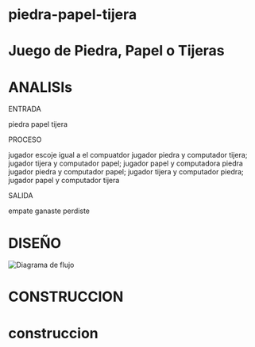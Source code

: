 # piedra-papel-tijera

# Juego de Piedra, Papel o Tijeras 


# ANALISIs

ENTRADA

piedra
papel
tijera

PROCESO

jugador escoje igual a el compuatdor
jugador piedra y computador tijera; jugador tijera y computador papel; jugador papel y computadora piedra
jugador piedra y computador papel; jugador tijera y computador piedra; jugador papel y computador tijera

SALIDA


empate
ganaste
perdiste

# DISEÑO
![Diagrama de flujo](diagrama.png "diagrama de flujo" )


# CONSTRUCCION



























# construccion 


